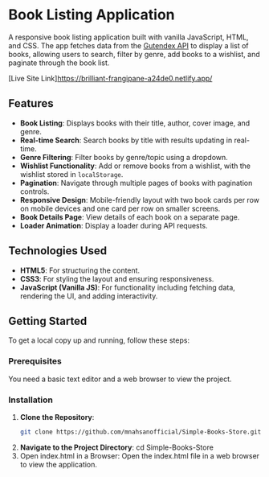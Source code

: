 ﻿# Book Listing Application

A responsive book listing application built with vanilla JavaScript, HTML, and CSS. The app fetches data from the [Gutendex API](https://gutendex.com/) to display a list of books, allowing users to search, filter by genre, add books to a wishlist, and paginate through the book list.

[Live Site Link]https://brilliant-frangipane-a24de0.netlify.app/

## Features

- **Book Listing**: Displays books with their title, author, cover image, and genre.
- **Real-time Search**: Search books by title with results updating in real-time.
- **Genre Filtering**: Filter books by genre/topic using a dropdown.
- **Wishlist Functionality**: Add or remove books from a wishlist, with the wishlist stored in `localStorage`.
- **Pagination**: Navigate through multiple pages of books with pagination controls.
- **Responsive Design**: Mobile-friendly layout with two book cards per row on mobile devices and one card per row on smaller screens.
- **Book Details Page**: View details of each book on a separate page.
- **Loader Animation**: Display a loader during API requests.

## Technologies Used

- **HTML5**: For structuring the content.
- **CSS3**: For styling the layout and ensuring responsiveness.
- **JavaScript (Vanilla JS)**: For functionality including fetching data, rendering the UI, and adding interactivity.

## Getting Started

To get a local copy up and running, follow these steps:

### Prerequisites

You need a basic text editor and a web browser to view the project.

### Installation

1. **Clone the Repository**:
   ```bash
   git clone https://github.com/mnahsanofficial/Simple-Books-Store.git
2. **Navigate to the Project Directory**:
   cd Simple-Books-Store
3. Open index.html in a Browser: Open the index.html file in a web browser to view the application.



